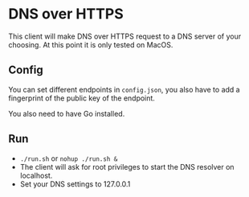 # DNS over HTTPS
This client will make DNS over HTTPS request to a DNS server of your choosing. At this point it is only tested on MacOS.

## Config
You can set different endpoints in `config.json`, you also have to add a fingerprint of the public key of the endpoint.

You also need to have Go installed.

## Run
- `./run.sh` or `nohup ./run.sh &`
- The client will ask for root privileges to start the DNS resolver on localhost.
- Set your DNS settings to 127.0.0.1
